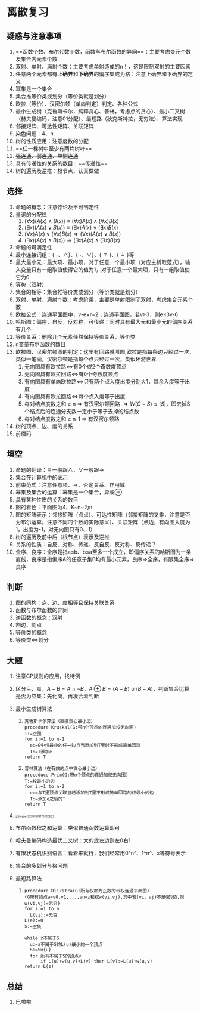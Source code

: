 # 离散复习

## 疑惑与注意事项

1. ==函数个数、布尔代数个数，函数与布尔函数的异同==：主要考虑变元个数及集合内元素个数
2. 双射、单射、满射个数：主要考虑单射造成的n！，这是限制双射的主要因素
3. 任意两个元素都有**上确界**和**下确界**的偏序集成为格：注意上确界和下确界的定义
4. 幂集是一个集合
5. 集合推等价类或划分（等价类就是划分）
6. 欧拉（等价）、汉密尔顿（单向判定）判定、各种公式
7. 最小生成树（克鲁斯卡尔，纯粹贪心、普林，考虑点的贪心）、最小二叉树（赫夫曼编码，注意01分配）、最短路（狄克斯特拉，无穷法）、算法实现
8. 邻接矩阵、可达性矩阵、关联矩阵
9. 染色问题：4、n
10. 树的性质应用：注意度数的分配
11. ==任一棵树中至少有两片树叶==
12. ~~强连通、弱连通、单侧连通~~
13. 具有传递性的关系的数目：==传递性==
14. 树的遍历及逆推：根节点，认真做做

## 选择

1. 命题的概念：注意悖论及不可判定性
2. 量词的分配律
   1. $(\forall x)(A(x)\wedge B(x))\equiv (\forall x)A(x)\wedge(\forall x)B(x)$
   2. $(\exists x)(A(x) \vee B(x)) \equiv (\exists x)A(x) \vee (\exists x)B(x)$
   3. $(\forall x)A(x) \vee (\forall x)B(x) \Rightarrow (\forall x)(A(x) \vee B(x))$
   4. $(\exists x)(A(x) \wedge B(x)) \Rightarrow (\exists x)A(x) \wedge (\exists x)B(x)$
3. 命题的可满足性
4. 最小连接词组：$\{\neg、\wedge\}、\{\neg、\vee\}、\{\uparrow\}、\{\downarrow\}$等
5. 最大最小元：最大项、最小项，对于任意一个最小项（对应主析取范式），输入变量只有一组取值使得它的值为1，对于任意一个最大项，只有一组取值使它为0
6. 等势（双射）
7. 集合的相等：集合推等价类或划分（等价类就是划分）
8. 双射、单射、满射个数：考虑阶乘，主要是单射限制了双射，考虑集合元素个数
9. 欧拉公式：连通平面图中，v-e+r=2；连通平面图，若v$\geq$3，则e$\leq$3v-6
10. 哈斯图：偏序，自反，反对称，可传递：同时具有最大元和最小元的偏序关系有几个
11. 等价关系：删除几个元素任然保持等价关系，等价类
12. n变量布尔函数的数目
13. 欧拉图、汉密尔顿图的判定：这里有回路就叫图,欧拉是指每条边只经过一次，类似一笔画，汉密尔顿是指每个点只经过一次，类似环游世界
    1. 无向图具有欧拉路$\iff$有0个或2个奇数度顶点
    2. 无向图具有欧拉回路$\iff$有0个奇数度顶点
    3. 有向图具有单向欧拉路$\iff$只有两个点入度出度分别大1，其余入度等于出度
    4. 有向图具有欧拉回路$\iff$每个点入度等于出度
    5. 每对结点度数之和 $\geq$ n $\Rightarrow$ 有汉密尔顿回路 $\Rightarrow W(G-S) \leq |S|$，即去掉S个结点后的连通分支数一定小于等于去掉的结点数
    6. 每对结点度数之和 $\geq$ n-1 $\Rightarrow$ 有汉密尔顿路
14. 树的顶点、边、度的关系
15. 前缀码

## 填空

1. 命题的翻译：$\exists$一般跟$\wedge$，$\forall$一般跟$\rightarrow$
2. 集合在计算机中的表示
3. 前束范式：注意任意项、$\rightarrow$、否定关系、作用域
4. 幂集及集合的运算：幂集是一个集合，异或$\oplus$
5. 具有某种性质的关系的数目
6. 图的着色：平面图为4、K~n~为n
7. 图的矩阵表示：邻接矩阵（点点）、可达性矩阵（邻接矩阵的叉乘，注意是否为布尔运算，注意不同的个数的实际意义）、关联矩阵（点边，有向图入度为1，出度为-1，对无向图只有0、1）
8. 树的遍历及前中后（根节点）表示及逆推
9. 关系的性质：自反、对称、传递、反自反、反对称、反传递？
10. 全序、良序：全序是指a$\leq$b、b$\leq$a至多一个成立，即偏序关系的哈斯图为一条直线，良序是指偏序A的任意子集B均有最小元素，良序$\Rightarrow$全序，有限集全序$\Rightarrow$良序

## 判断

1. 图的同构：点、边、度相等且保持关联关系
2. 函数与布尔函数的异同
3. 逆函数的概念：双射
4. 割边、割点
5. 等价类的概念
6. 等价类$\iff$划分

## 大题

1. 注意CP规则的应用，找特例

2. 区分$\subseteq$、$\in$，$A-B=A \cap \neg B$，$A \oplus B=(A-B) \cup (B-A)$，判断集合运算是否为空集：先化简，再凑合着判断

3. 最小生成树算法

   1. ~~~
      克鲁斯卡尔算法（直接贪心最小边）
      procedure Kruskal(G:带n个顶点的连通加权无向图)
      T:=空图
      for i:=1 to n-1
      	e:=G中权最小的任一边且当添加到T里时不形成简单回路
      	T:=T添加e
      return T
      ~~~

   2. ~~~
      普林算法（在有效的点中贪心最小边）
      proceduce Prim(G:带n个顶点的连通加权无向图)
      T:=权最小的边
      for i:=1 to n-2
      	e:=与T里顶点关联且若添加到T里不形成简单回路的权最小的边
      	T:=添加e之后的T
      return T
      ~~~

4. <img src="D:\typora\file\images\image-20200829172420622.png" alt="image-20200829172420622" style="zoom:50%;" /> 

5. 布尔函数积之和运算：类似普通函数运算即可

6. 哈夫曼编码构造最优二叉树：大的放左边则左0右1

7. 有限状态机识别语言：看着来就行，我们经常用0^n^、1^n^、x等符号表示

8. 集合的多划分与格问题

9. 最短路算法

   1. ~~~
      procedure Dijkstra(G:所有权都为正数的带权连通平面图)
      {G带有顶点a=v0,v1,...,vn=z和权w(vi,vj),其中若{vi，vj}不是G的边,则w(vi,vj)=无穷}
      for i:=1 to n
      	L(vi):=无穷
      L(a):=0
      S:=空集
      
      while z不属于S
      	u:=a不属于S的L(u)最小的一个顶点
      	S:=S∪{u}
      	for 所有不属于S的顶点v
      		if L(u)+w(u,v)<L(v) then L(v):=L(u)+w(u,v)
      return L(z)
      ~~~


## 总结

1. 巴啦啦